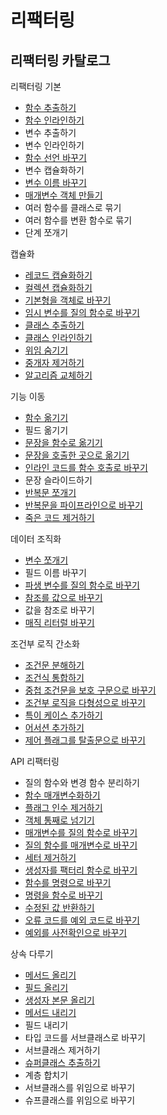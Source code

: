 # 리팩터링

## 리팩터링 카탈로그

리팩터링 기본

- [함수 추출하기](./catalogs/extract-function.md)
- [함수 인라인하기](./catalogs/inline-function.md)
- 변수 추출하기
- 변수 인라인하기
- [함수 선언 바꾸기](./catalogs/change-function-declaration.md)
- 변수 캡슐화하기
- [변수 이름 바꾸기](./catalogs/rename-variable.md)
- [매개변수 객체 만들기](./catalogs/introduce-parameter-object.md)
- 여러 함수를 클래스로 묶기
- 여러 함수를 변환 함수로 묶기
- 단계 쪼개기

캡슐화

- [레코드 캡슐화하기](./catalogs/encapsulate-record.md)
- [컬렉션 캡슐화하기](./catalogs/encapsulate-collection.md)
- [기본형을 객체로 바꾸기](./catalogs/replace-primitive-with-object.md)
- [임시 변수를 질의 함수로 바꾸기](./catalogs/replace-temp-with-query.md)
- [클래스 추출하기](./catalogs/extract-function.md)
- [클래스 인라인하기](./catalogs/inline-class.md)
- [위임 숨기기](./catalogs/hide-delegate.md)
- [중개자 제거하기](./catalogs/remove-intermediary.md)
- [알고리즘 교체하기](./catalogs/substitute-algorithm.md)

기능 이동

- [함수 옮기기](./catalogs/move-function.md)
- 필드 옮기기
- [문장을 함수로 옮기기](./catalogs/move-statements-into-function.md)
- [문장을 호출한 곳으로 옮기기](./catalogs/move-statements-to-callers.md)
- [인라인 코드를 함수 호출로 바꾸기](./catalogs/replace-inline-code-with-function-call.md)
- 문장 슬라이드하기
- [반복문 쪼개기](./catalogs/split-loop.md)
- [반복문을 파이프라인으로 바꾸기](./catalogs/replace-loop-with-pipeline.md)
- [죽은 코드 제거하기](./catalogs/remove-dead-code.md)

데이터 조직화

- [변수 쪼개기](./catalogs/split-variable.md)
- 필드 이름 바꾸기
- [파생 변수를 질의 함수로 바꾸기](./catalogs/replace-derived-variable-with-query.md)
- [참조를 값으로 바꾸기](./catalogs/change-reference-to-value.md)
- 값을 참조로 바꾸기
- [매직 리터럴 바꾸기](./catalogs/replace-magic-literal.md)

조건부 로직 간소화

- [조건문 분해하기](./catalogs/decompose-conditional.md)
- [조건식 통합하기](./catalogs/consolidate-conditional-expression.md)
- [중첩 조건문을 보호 구문으로 바꾸기](./catalogs/replace-nested-conditional-with-guard-clasuses.md)
- [조건부 로직을 다형성으로 바꾸기](replace-conditional-with-polymorphism.md)
- [특이 케이스 추가하기](./catalogs/introduce-special-case.md)
- [어서션 추가하기](./catalogs/introduce-assertion.md)
- [제어 플래그를 탈출문으로 바꾸기](./catalogs/replace-control-flag-with-break.md)

API 리팩터링

- 질의 함수와 변경 함수 분리하기
- [함수 매개변수화하기](./catalogs/parameterize-function.md)
- [플래그 인수 제거하기](./catalogs/remove-flag-argument.md)
- [객체 통째로 넘기기](./catalogs/preserve-whole-object.md)
- [매개변수를 질의 함수로 바꾸기](./catalogs/replace-parameter-with-query-function.md)
- [질의 함수를 매개변수로 바꾸기](./catalogs/replace-query-with-parameter.md)
- [세터 제거하기](./catalogs/remove-setting-method.md)
- [생성자를 팩터리 함수로 바꾸기](./catalogs/replace-constructor-with-factory-function.md)
- [함수를 명령으로 바꾸기](./catalogs/replace-function-with-command.md)
- [명령을 함수로 바꾸기](./catalogs/replace-command-with-function.md)
- [수정된 값 반환하기](./catalogs/return-modified-value.md)
- [오류 코드를 예외 코드로 바꾸기](./catalogs/replace-error-code-with-exception.md)
- [예외를 사전확인으로 바꾸기](./catalogs/replace-exception-handling-with-pre-checking.md)

상속 다루기

- [메서드 올리기](./catalogs/pull-up-method.md)
- [필드 올리기](./catalogs/pull-up-field.md)
- [생성자 본문 올리기](./catalogs/pull-up-constructor-body.md)
- [메서드 내리기](./catalogs/push-down-method.md)
- 필드 내리기
- 타입 코드를 서브클래스로 바꾸기
- 서브클래스 제거하기
- [슈퍼클래스 추출하기](./catalogs/extract-superclass.md)
- 계층 합치기
- 서브클래스를 위임으로 바꾸기
- 슈프클래스를 위임으로 바꾸기
